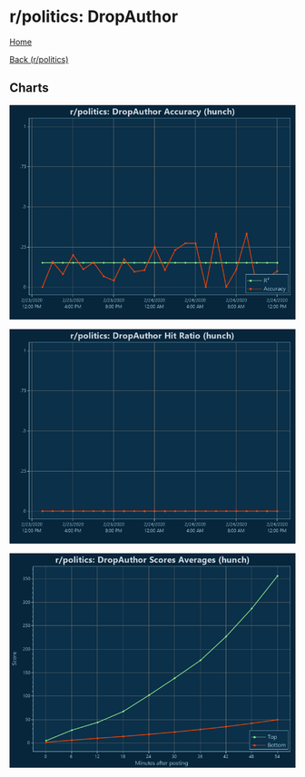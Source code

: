 # r/politics: DropAuthor

[Home](../../index.md)

[Back (r/politics)](../hunch_politics.md)

## Charts

![r/politics R² (hunch)](../../images/models/hunch_politics_DropAuthor_Accuracy.png "r/politics R² (hunch)")

![r/politics Hit Ratio (hunch)](../../images/models/hunch_politics_DropAuthor_HitRatio.png "r/politics Hit Ratio (hunch)")

![r/politics Score Averages (hunch)](../../images/models/hunch_politics_DropAuthor_Scores.png "r/politics Score Averages (hunch)")

